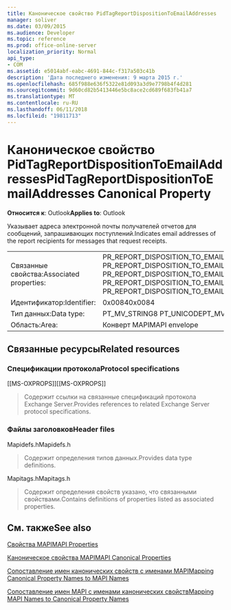 ```yaml
---
title: Каноническое свойство PidTagReportDispositionToEmailAddresses
manager: soliver
ms.date: 03/09/2015
ms.audience: Developer
ms.topic: reference
ms.prod: office-online-server
localization_priority: Normal
api_type:
- COM
ms.assetid: e5014abf-eabc-4691-844c-f317a503c41b
description: 'Дата последнего изменения: 9 марта 2015 г.'
ms.openlocfilehash: 685f988e636f5322e81d093a3d9e7798b4f4d281
ms.sourcegitcommit: 9d60cd82b5413446e5bc8ace2cd689f683fb41a7
ms.translationtype: MT
ms.contentlocale: ru-RU
ms.lasthandoff: 06/11/2018
ms.locfileid: "19811713"
---
```

# <a name="pidtagreportdispositiontoemailaddresses-canonical-property"></a><span data-ttu-id="be116-103">Каноническое свойство PidTagReportDispositionToEmailAddresses</span><span class="sxs-lookup"><span data-stu-id="be116-103">PidTagReportDispositionToEmailAddresses Canonical Property</span></span>

  
  
<span data-ttu-id="be116-104">**Относится к**: Outlook</span><span class="sxs-lookup"><span data-stu-id="be116-104">**Applies to**: Outlook</span></span> 
  
<span data-ttu-id="be116-105">Указывает адреса электронной почты получателей отчетов для сообщений, запрашивающих поступлений.</span><span class="sxs-lookup"><span data-stu-id="be116-105">Indicates email addresses of the report recipients for messages that request receipts.</span></span>
  
|||
|:-----|:-----|
|<span data-ttu-id="be116-106">Связанные свойства:</span><span class="sxs-lookup"><span data-stu-id="be116-106">Associated properties:</span></span>  <br/> |<span data-ttu-id="be116-107">PR_REPORT_DISPOSITION_TO_EMAIL_ADDRESSES, PR_REPORT_DISPOSITION_TO_EMAIL_ADDRESSES_A, PR_REPORT_DISPOSITION_TO_EMAIL_ADDRESSES_W</span><span class="sxs-lookup"><span data-stu-id="be116-107">PR_REPORT_DISPOSITION_TO_EMAIL_ADDRESSES, PR_REPORT_DISPOSITION_TO_EMAIL_ADDRESSES_A, PR_REPORT_DISPOSITION_TO_EMAIL_ADDRESSES_W</span></span>  <br/> |
|<span data-ttu-id="be116-108">Идентификатор:</span><span class="sxs-lookup"><span data-stu-id="be116-108">Identifier:</span></span>  <br/> |<span data-ttu-id="be116-109">0x0084</span><span class="sxs-lookup"><span data-stu-id="be116-109">0x0084</span></span>  <br/> |
|<span data-ttu-id="be116-110">Тип данных:</span><span class="sxs-lookup"><span data-stu-id="be116-110">Data type:</span></span>  <br/> |<span data-ttu-id="be116-111">PT_MV_STRING8 PT_UNICODE</span><span class="sxs-lookup"><span data-stu-id="be116-111">PT_MV_STRING8, PT_UNICODE</span></span>  <br/> |
|<span data-ttu-id="be116-112">Область:</span><span class="sxs-lookup"><span data-stu-id="be116-112">Area:</span></span>  <br/> |<span data-ttu-id="be116-113">Конверт MAPI</span><span class="sxs-lookup"><span data-stu-id="be116-113">MAPI envelope</span></span>  <br/> |
   
## <a name="related-resources"></a><span data-ttu-id="be116-114">Связанные ресурсы</span><span class="sxs-lookup"><span data-stu-id="be116-114">Related resources</span></span>

### <a name="protocol-specifications"></a><span data-ttu-id="be116-115">Спецификации протокола</span><span class="sxs-lookup"><span data-stu-id="be116-115">Protocol specifications</span></span>

<span data-ttu-id="be116-116">[[MS-OXPROPS]]</span><span class="sxs-lookup"><span data-stu-id="be116-116">[[MS-OXPROPS]]</span></span> 
  
> <span data-ttu-id="be116-117">Содержит ссылки на связанные спецификаций протокола Exchange Server.</span><span class="sxs-lookup"><span data-stu-id="be116-117">Provides references to related Exchange Server protocol specifications.</span></span>
    
### <a name="header-files"></a><span data-ttu-id="be116-118">Файлы заголовков</span><span class="sxs-lookup"><span data-stu-id="be116-118">Header files</span></span>

<span data-ttu-id="be116-119">Mapidefs.h</span><span class="sxs-lookup"><span data-stu-id="be116-119">Mapidefs.h</span></span>
  
> <span data-ttu-id="be116-120">Содержит определения типов данных.</span><span class="sxs-lookup"><span data-stu-id="be116-120">Provides data type definitions.</span></span>
    
<span data-ttu-id="be116-121">Mapitags.h</span><span class="sxs-lookup"><span data-stu-id="be116-121">Mapitags.h</span></span>
  
> <span data-ttu-id="be116-122">Содержит определения свойств указано, что связанными свойствами.</span><span class="sxs-lookup"><span data-stu-id="be116-122">Contains definitions of properties listed as associated properties.</span></span>
    
## <a name="see-also"></a><span data-ttu-id="be116-123">См. также</span><span class="sxs-lookup"><span data-stu-id="be116-123">See also</span></span>



[<span data-ttu-id="be116-124">Свойства MAPI</span><span class="sxs-lookup"><span data-stu-id="be116-124">MAPI Properties</span></span>](mapi-properties.md)
  
[<span data-ttu-id="be116-125">Каноническое свойства MAPI</span><span class="sxs-lookup"><span data-stu-id="be116-125">MAPI Canonical Properties</span></span>](mapi-canonical-properties.md)
  
[<span data-ttu-id="be116-126">Сопоставление имен канонических свойств с именами MAPI</span><span class="sxs-lookup"><span data-stu-id="be116-126">Mapping Canonical Property Names to MAPI Names</span></span>](mapping-canonical-property-names-to-mapi-names.md)
  
[<span data-ttu-id="be116-127">Сопоставление имен MAPI с именами канонических свойств</span><span class="sxs-lookup"><span data-stu-id="be116-127">Mapping MAPI Names to Canonical Property Names</span></span>](mapping-mapi-names-to-canonical-property-names.md)

